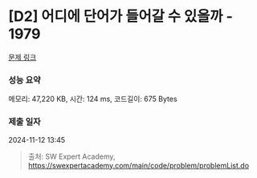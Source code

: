# [D2] 어디에 단어가 들어갈 수 있을까 - 1979 

[문제 링크](https://swexpertacademy.com/main/code/problem/problemDetail.do?contestProbId=AV5PuPq6AaQDFAUq) 

### 성능 요약

메모리: 47,220 KB, 시간: 124 ms, 코드길이: 675 Bytes

### 제출 일자

2024-11-12 13:45



> 출처: SW Expert Academy, https://swexpertacademy.com/main/code/problem/problemList.do